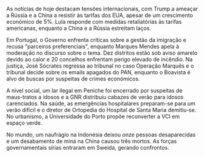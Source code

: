 As notícias de hoje destacam tensões internacionais, com Trump a ameaçar a Rússia e a China a resistir às tarifas dos EUA, apesar de um crescimento económico de 5%. Lula responde com medidas retaliatórias às tarifas americanas, enquanto a China e a Rússia estreitam laços.

Em Portugal, o Governo enfrenta críticas sobre a gestão da imigração e recusa "parceiros preferenciais", enquanto Marques Mendes apela à moderação no discurso sobre o tema. Dez distritos estão sob aviso amarelo devido ao calor e 20 concelhos enfrentam perigo elevado de incêndio. Na justiça, José Sócrates regressa ao tribunal no caso Operação Marquês e o tribunal decide sobre os emails apagados do PAN, enquanto o Boavista é alvo de buscas por suspeitas de crimes económicos.

A nível social, um lar ilegal em Peniche foi encerrado por suspeitas de maus-tratos a idosos e a GNR distribuiu cabazes de verão para idosos carenciados. Na saúde, as emergências hospitalares preparam-se para um verão difícil e o diretor de Ortopedia do Hospital de Santa Maria demitiu-se. No urbanismo, a Universidade do Porto propõe reconverter a VCI em espaço verde.

No mundo, um naufrágio na Indonésia deixou onze pessoas desaparecidas e um desabamento de mina na China causou três mortos. As forças governamentais sírias entraram em Sweida, gerando confrontos.